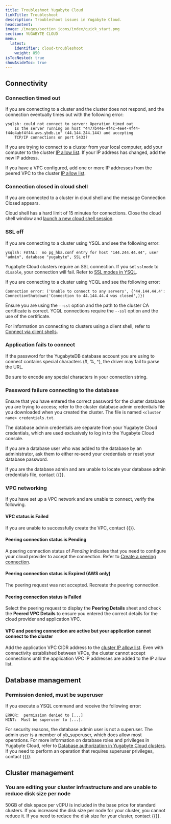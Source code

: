 ```yaml
---
title: Troubleshoot Yugabyte Cloud
linkTitle: Troubleshoot
description: Troubleshoot issues in Yugabyte Cloud.
headcontent:
image: /images/section_icons/index/quick_start.png
section: YUGABYTE CLOUD
menu:
  latest:
    identifier: cloud-troubleshoot
    weight: 850
isTocNested: true
showAsideToc: true
---
```


## Connectivity

### Connection timed out

If you are connecting to a cluster and the cluster does not respond, and the connection eventually times out with the following error:

```output
ysqlsh: could not connect to server: Operation timed out
    Is the server running on host "4477b44e-4f4c-4ee4-4f44-f44e4abf4f44.aws.ybdb.io" (44.144.244.144) and accepting
    TCP/IP connections on port 5433?
```

If you are trying to connect to a cluster from your local computer, add your computer to the cluster [IP allow list](../cloud-secure-clusters/add-connections/). If your IP address has changed, add the new IP address.

If you have a VPC configured, add one or more IP addresses from the peered VPC to the cluster [IP allow list](../cloud-secure-clusters/add-connections/).

### Connection closed in cloud shell

If you are connected to a cluster in cloud shell and the message Connection Closed appears.

Cloud shell has a hard limit of 15 minutes for connections. Close the cloud shell window and [launch a new cloud shell session](../cloud-connect/connect-cloud-shell/).

### SSL off

If you are connecting to a cluster using YSQL and see the following error:

```output
ysqlsh: FATAL:  no pg_hba.conf entry for host "144.244.44.44", user "admin", database "yugabyte", SSL off
```

Yugabyte Cloud clusters require an SSL connection. If you set `sslmode` to `disable`, your connection will fail. Refer to [SSL modes in YSQL](../cloud-secure-clusters/cloud-authentication/#ssl-modes-in-ysql).

If you are connecting to a cluster using YCQL and see the following error:

```output
Connection error: ('Unable to connect to any servers', {'44.144.44.4': ConnectionShutdown('Connection to 44.144.44.4 was closed',)})
```

Ensure you are using the `--ssl` option and the path to the cluster CA certificate is correct. YCQL connections require the `--ssl` option and the use of the certificate.

For information on connecting to clusters using a client shell, refer to [Connect via client shells](../cloud-connect/connect-client-shell/).

### Application fails to connect

If the password for the YugabyteDB database account you are using to connect contains special characters (#, %, ^), the driver may fail to parse the URL.

Be sure to encode any special characters in your connection string.

### Password failure connecting to the database

Ensure that you have entered the correct password for the cluster database you are trying to access; refer to the cluster database admin credentials file you downloaded when you created the cluster. The file is named `<cluster name> credentials.txt`.

The database admin credentials are separate from your Yugabyte Cloud credentials, which are used exclusively to log in to the Yugabyte Cloud console.

If you are a database user who was added to the database by an administrator, ask them to either re-send your credentials or reset your database password.

If you are the database admin and are unable to locate your database admin credentials file, contact {{<support-cloud>}}.

### VPC networking

If you have set up a VPC network and are unable to connect, verify the following.

#### VPC status is Failed

If you are unable to successfully create the VPC, contact {{<support-cloud>}}.

#### Peering connection status is Pending

A peering connection status of _Pending_ indicates that you need to configure your cloud provider to accept the connection. Refer to [Create a peering connection](../cloud-secure-clusters/cloud-vpcs/cloud-add-peering).

#### Peering connection status is Expired (AWS only)

The peering request was not accepted. Recreate the peering connection.

#### Peering connection status is Failed

Select the peering request to display the **Peering Details** sheet and check the **Peered VPC Details** to ensure you entered the correct details for the cloud provider and application VPC.

#### VPC and peering connection are active but your application cannot connect to the cluster

Add the application VPC CIDR address to the [cluster IP allow list](../cloud-secure-clusters/add-connections/). Even with connectivity established between VPCs, the cluster cannot accept connections until the application VPC IP addresses are added to the IP allow list.

## Database management

### Permission denied, must be superuser

If you execute a YSQL command and receive the following error:

```output
ERROR:  permission denied to [...]
HINT:  Must be superuser to [...].
```

For security reasons, the database admin user is not a superuser. The admin user is a member of yb_superuser, which does allow most operations. For more information on database roles and privileges in Yugabyte Cloud, refer to [Database authorization in Yugabyte Cloud clusters](../cloud-secure-clusters/cloud-users/). If you need to perform an operation that requires superuser privileges, contact {{<support-cloud>}}.

## Cluster management

### You are editing your cluster infrastructure and are unable to reduce disk size per node

50GB of disk space per vCPU is included in the base price for standard clusters. If you increased the disk size per node for your cluster, you cannot reduce it. If you need to reduce the disk size for your cluster, contact {{<support-cloud>}}.
